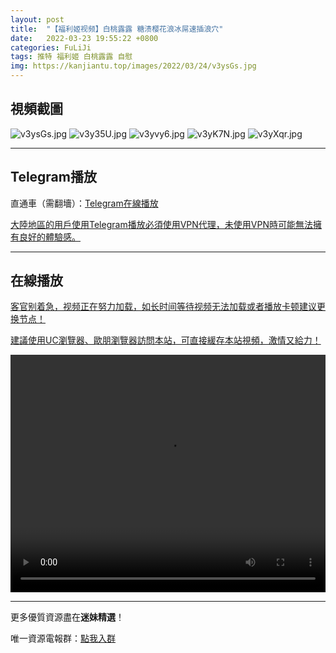 ```yaml
---
layout: post
title:  "【福利姬视频】白桃露露 糖渍樱花浪冰屌速插浪穴"
date:   2022-03-23 19:55:22 +0800
categories: FuLiJi
tags: 推特 福利姬 白桃露露 自慰
img: https://kanjiantu.top/images/2022/03/24/v3ysGs.jpg
---
```



## 視頻截圖

![v3ysGs.jpg](https://kanjiantu.top/images/2022/03/24/v3ysGs.jpg)
![v3y35U.jpg](https://kanjiantu.top/images/2022/03/24/v3y35U.jpg)
![v3yvy6.jpg](https://kanjiantu.top/images/2022/03/24/v3yvy6.jpg)
![v3yK7N.jpg](https://kanjiantu.top/images/2022/03/24/v3yK7N.jpg)
![v3yXqr.jpg](https://kanjiantu.top/images/2022/03/24/v3yXqr.jpg)

* * *
## Telegram播放

直通車（需翻墻）：[Telegram在線播放](https://t.me/mimeijingxuan/344)

<u>大陸地區的用戶使用Telegram播放必須使用VPN代理，未使用VPN時可能無法擁有良好的體驗感。</u> 
* * *
## 在線播放
<u>客官别着急，视频正在努力加载，如长时间等待视频无法加载或者播放卡顿建议更换节点！</u>

<u>建議使用UC瀏覽器、歐朋瀏覽器訪問本站，可直接緩存本站視頻，激情又給力！</u>
<center><video src="https://cdn.publer.io/uploads/videos/6245a4b0db2797794f14739a/d38abd25cc3a195ffe3ab31562d234ee.mp4" width="100%" height="380px" controls="controls"></video></center>


* * *
更多優質資源盡在**迷妹精選**！

唯一資源電報群：[點我入群](https://t.me/mimeijingxuan)


